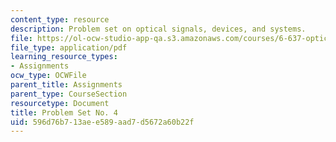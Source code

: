 ```yaml
---
content_type: resource
description: Problem set on optical signals, devices, and systems.
file: https://ol-ocw-studio-app-qa.s3.amazonaws.com/courses/6-637-optical-signals-devices-and-systems-spring-2003/596d76b713aee589aad7d5672a60b22f_6637pset4.pdf
file_type: application/pdf
learning_resource_types:
- Assignments
ocw_type: OCWFile
parent_title: Assignments
parent_type: CourseSection
resourcetype: Document
title: Problem Set No. 4
uid: 596d76b7-13ae-e589-aad7-d5672a60b22f
---
```

